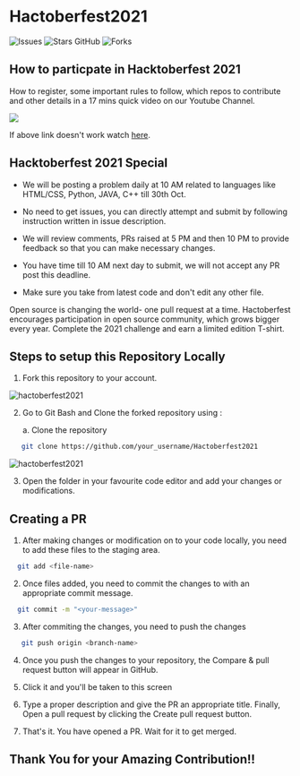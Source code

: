 # Hactoberfest2021
![Issues](https://img.shields.io/github/issues/ElonReveMusk/Hactoberfest-2021)
![Stars GitHub](https://img.shields.io/github/stars/ElonReveMusk/Hactoberfest-2021)
![Forks](https://img.shields.io/github/forks/ElonReveMusk/Hactoberfest-2021)


## How to particpate in Hacktoberfest 2021

How to register, some important rules to follow, which repos to contribute and other details in a 17 mins quick video on our Youtube Channel.

[![](https://raw.githubusercontent.com/twowaits/make-pull-request/master/Images/Hacktoberfest_2021_YT_Thumbnail.png)](https://www.youtube.com/watch?v=XX0hOoSaI8Q)

If above link doesn't work watch [here](https://www.youtube.com/watch?v=XX0hOoSaI8Q).

## Hacktoberfest 2021 Special

- We will be posting a problem daily at 10 AM related to languages like HTML/CSS, Python, JAVA, C++ till 30th Oct.

- No need to get issues, you can directly attempt and submit by following instruction written in issue description.

- We will review comments, PRs raised at 5 PM and then 10 PM to provide feedback so that you can make necessary changes.

- You have time till 10 AM next day to submit, we will not accept any PR post this deadline.

- Make sure you take from latest code and don't edit any other file. 


Open source is changing the world- one pull request at a time.
Hactoberfest encourages participation in open source community, which grows bigger every year. 
Complete the 2021 challenge and earn a limited edition T-shirt.


## Steps to setup this Repository Locally

  1. Fork this repository to your account.

![hactoberfest2021](https://user-images.githubusercontent.com/64744084/95018364-e7d2df00-067c-11eb-9989-5ed586adb11b.jpg)

  2. Go to Git Bash and Clone the forked repository using :
       
       a. Clone the repository
```bash
   git clone https://github.com/your_username/Hactoberfest2021
```
![hactoberfest2021](https://raw.githubusercontent.com/ElonReveMusk/ElonReveMusk/main/images/Screenshot%202021-10-05%20at%2012.10.39%20PM.png?token=AV5NMDNBN7Z3ZKO7G4XBR5TBLP22A)

 3. Open the folder in your favourite code editor and add your changes or modifications.
 
## Creating a PR 
 
 1. After making changes or modification on to your code locally, you need to add these files to the staging area.
```bash
  git add <file-name>
```
 2. Once files added, you need to commit the changes to with an appropriate commit message.
```bash
  git commit -m "<your-message>"
```
 3. After commiting the changes, you need to push the changes
```bash
   git push origin <branch-name>
```
 4. Once you push the changes to your repository, the Compare & pull request button will appear in GitHub.

 5. Click it and you'll be taken to this screen

 6. Type a proper description and give the PR an appropriate title. Finally, Open a pull request by clicking the Create pull request button.

 7. That's it. You have opened a PR. Wait for it to get merged.

## Thank You for your Amazing Contribution!!

